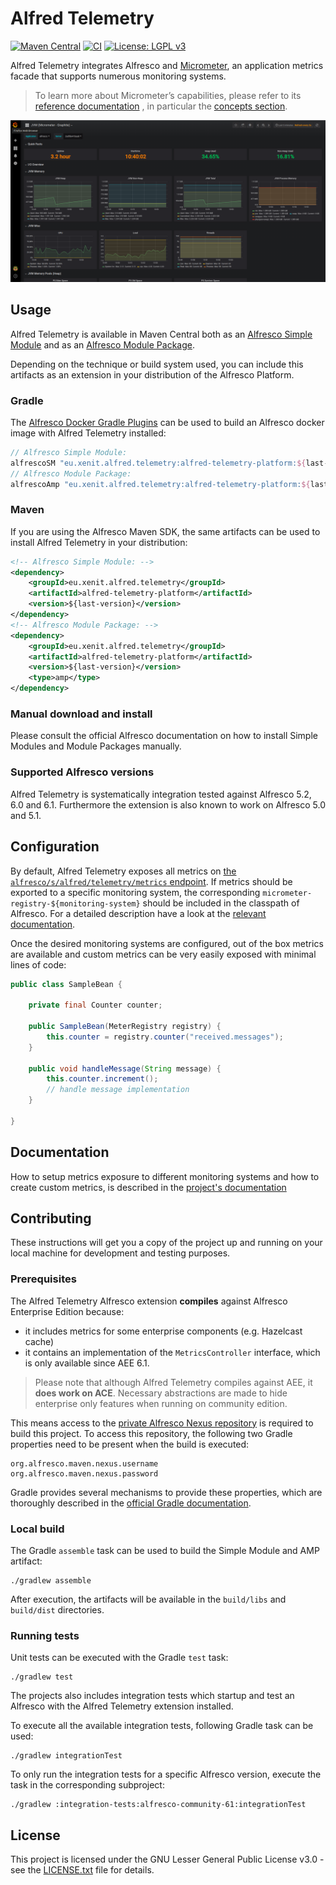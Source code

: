 # Alfred Telemetry

[![Maven Central](https://img.shields.io/maven-central/v/eu.xenit.alfred.telemetry/alfred-telemetry-platform.svg)](http://search.maven.org/#search%7Cga%7C1%7Cg%3A%22eu.xenit.alfred.telemetry%22%20AND%20a%3A%22alfred-telemetry-platform%22)
[![CI](https://github.com/xenit-eu/alfred-telemetry/actions/workflows/ci.yml/badge.svg)](https://github.com/xenit-eu/alfred-telemetry/actions/workflows/ci.yml)
[![License: LGPL v3](https://img.shields.io/badge/License-LGPL%20v3-blue.svg)](https://www.gnu.org/licenses/lgpl-3.0)


Alfred Telemetry integrates Alfresco and [Micrometer](https://micrometer.io/), an application metrics facade that 
supports numerous monitoring systems.

> To learn more about Micrometer’s capabilities, please refer to its [reference documentation](https://micrometer.io/docs)
> , in particular the [concepts section](https://micrometer.io/docs/concepts).

![Grafana Dashboard](docs/images/grafanana.png)

## Usage

Alfred Telemetry is available in Maven Central both as an 
[Alfresco Simple Module](https://docs.alfresco.com/6.1/concepts/dev-extensions-packaging-techniques-jar-files.html) and as an 
[Alfresco Module Package](https://docs.alfresco.com/6.1/concepts/dev-extensions-packaging-techniques-amps.html).

Depending on the technique or build system used, you can include this artifacts as an extension in your 
distribution of the Alfresco Platform.

### Gradle

The [Alfresco Docker Gradle Plugins](https://github.com/xenit-eu/alfresco-docker-gradle-plugin) can be 
used to build an Alfresco docker image with Alfred Telemetry installed:

```groovy
// Alfresco Simple Module: 
alfrescoSM "eu.xenit.alfred.telemetry:alfred-telemetry-platform:${last-version}"
// Alfresco Module Package:
alfrescoAmp "eu.xenit.alfred.telemetry:alfred-telemetry-platform:${last-version}@amp"
```

### Maven

If you are using the Alfresco Maven SDK, the same artifacts can be used to install Alfred Telemetry 
in your distribution: 

```xml
<!-- Alfresco Simple Module: -->
<dependency>
    <groupId>eu.xenit.alfred.telemetry</groupId>
    <artifactId>alfred-telemetry-platform</artifactId>
    <version>${last-version}</version>
</dependency>
<!-- Alfresco Module Package: -->
<dependency>
    <groupId>eu.xenit.alfred.telemetry</groupId>
    <artifactId>alfred-telemetry-platform</artifactId>
    <version>${last-version}</version>
    <type>amp</type>
</dependency>
```

### Manual download and install
Please consult the official Alfresco documentation on how to install Simple Modules and Module Packages manually.

### Supported Alfresco versions

Alfred Telemetry is systematically integration tested against Alfresco 5.2, 6.0 and 6.1. 
Furthermore the extension is also known to work on Alfresco 5.0 and 5.1.


## Configuration

By default, Alfred Telemetry exposes all metrics on 
[the `alfresco/s/alfred/telemetry/metrics` endpoint](docs/README.md#metrics-endpoint). If 
metrics should be exported to a specific monitoring system, the corresponding 
`micrometer-registry-${monitoring-system}` should be included in the classpath of Alfresco. For a detailed 
description have a look at the [relevant documentation](docs/README.md#supported-monitoring-systems).

Once the desired monitoring systems are configured, out of the box metrics are available and custom 
metrics can be very easily exposed with minimal lines of code:

```java
public class SampleBean {

    private final Counter counter;

    public SampleBean(MeterRegistry registry) {
        this.counter = registry.counter("received.messages");
    }

    public void handleMessage(String message) {
        this.counter.increment();
        // handle message implementation
    }

}
```

## Documentation

How to setup metrics exposure to different monitoring systems and how to create custom metrics, is described 
in the [project's documentation](docs)


## Contributing

These instructions will get you a copy of the project up and running on your local machine for development and 
testing purposes.

### Prerequisites

The Alfred Telemetry Alfresco extension **compiles** against Alfresco Enterprise Edition because:
* it includes metrics for some enterprise components (e.g. Hazelcast cache)
* it contains an implementation of the `MetricsController` interface, which is only available since AEE 6.1.

> Please note that although Alfred Telemetry compiles against AEE, it **does work on ACE**. Necessary abstractions 
> are made to hide enterprise only features when running on community edition.

This means access to the [private Alfresco Nexus repository](https://artifacts.alfresco.com/nexus/content/groups/private)
is required to build this project. To access this repository, the following two Gradle properties need to 
be present when the build is executed:

```properties
org.alfresco.maven.nexus.username
org.alfresco.maven.nexus.password
```

Gradle provides several mechanisms to provide these properties, which are thoroughly described in the 
[official Gradle documentation](https://docs.gradle.org/current/userguide/build_environment.html#sec:gradle_configuration_properties).

### Local build

The Gradle `assemble` task can be used to build the Simple Module and AMP artifact:

```
./gradlew assemble
```

After execution, the artifacts will be available in the `build/libs` and `build/dist` directories.

### Running tests

Unit tests can be executed with the Gradle `test` task:

```
./gradlew test
```

The projects also includes integration tests which startup and test 
an Alfresco with the Alfred Telemetry extension installed.

To execute all the available integration tests, following Gradle task can be used:

```
./gradlew integrationTest
```

To only run the integration tests for a specific Alfresco version, execute the task in the corresponding subproject:

```
./gradlew :integration-tests:alfresco-community-61:integrationTest
```


## License

This project is licensed under the GNU Lesser General Public License v3.0 - see the [LICENSE.txt](LICENSE.txt) file for details.

